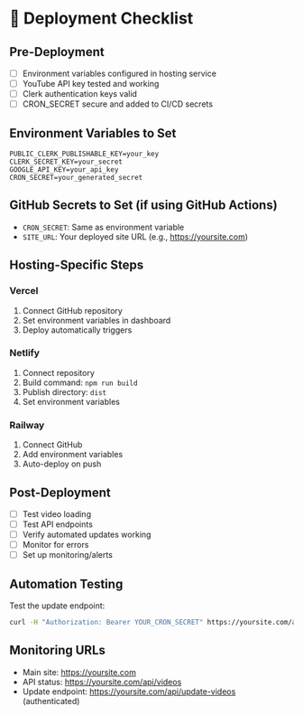 # 🚀 Deployment Checklist

## Pre-Deployment
- [ ] Environment variables configured in hosting service
- [ ] YouTube API key tested and working
- [ ] Clerk authentication keys valid
- [ ] CRON_SECRET secure and added to CI/CD secrets

## Environment Variables to Set
```
PUBLIC_CLERK_PUBLISHABLE_KEY=your_key
CLERK_SECRET_KEY=your_secret
GOOGLE_API_KEY=your_api_key
CRON_SECRET=your_generated_secret
```

## GitHub Secrets to Set (if using GitHub Actions)
- `CRON_SECRET`: Same as environment variable
- `SITE_URL`: Your deployed site URL (e.g., https://yoursite.com)

## Hosting-Specific Steps

### Vercel
1. Connect GitHub repository
2. Set environment variables in dashboard
3. Deploy automatically triggers

### Netlify
1. Connect repository
2. Build command: `npm run build`
3. Publish directory: `dist`
4. Set environment variables

### Railway
1. Connect GitHub
2. Add environment variables
3. Auto-deploy on push

## Post-Deployment
- [ ] Test video loading
- [ ] Test API endpoints
- [ ] Verify automated updates working
- [ ] Monitor for errors
- [ ] Set up monitoring/alerts

## Automation Testing
Test the update endpoint:
```bash
curl -H "Authorization: Bearer YOUR_CRON_SECRET" https://yoursite.com/api/update-videos
```

## Monitoring URLs
- Main site: https://yoursite.com
- API status: https://yoursite.com/api/videos
- Update endpoint: https://yoursite.com/api/update-videos (authenticated)
